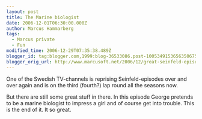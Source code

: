 ```yaml
---
layout: post
title: The Marine biologist
date: 2006-12-01T06:30:00.000Z
author: Marcus Hammarberg
tags:
  - Marcus private
  - Fun
modified_time: 2006-12-29T07:35:38.489Z
blogger_id: tag:blogger.com,1999:blog-36533086.post-1005349153656350675
blogger_orig_url: http://www.marcusoft.net/2006/12/great-seinfeld-episode-yesterday.html
---
```


One of the Swedish TV-channels is reprising Seinfeld-episodes over
and over again and is on the third (fourth?) lap round all the seasons
now.

But there are still some great stuff in there. In this episode George
pretends to be a marine biologist to impress a girl and of course get
into trouble. This is the end of it. It so great.
